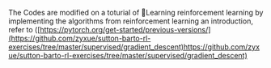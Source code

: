 The Codes are modified on a toturial of 📖Learning reinforcement learning by implementing the algorithms from reinforcement learning an introduction, refer to ([https://pytorch.org/get-started/previous-versions/](https://github.com/zyxue/sutton-barto-rl-exercises/tree/master/supervised/gradient_descent)https://github.com/zyxue/sutton-barto-rl-exercises/tree/master/supervised/gradient_descent) 
